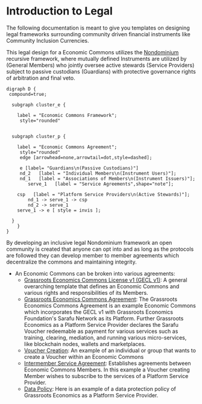 # Introduction to Legal

The following documentation is meant to give you templates on designing legal frameworks surrounding community driven financial instruments like Community Inclusion Currencies.

This legal design for a Economic Commons utilizes the [Nondominium](https://wiki.p2pfoundation.net/Nondominium) recursive framework, where mutually defined Instruments are utilized by (General Members) who jointly oversee active stewards (Service Providers) subject to passive custodians (Guardians) with protective governance rights of arbitration and final veto.

```graphviz dot econ_commons1.svg
digraph D {
 compound=true;

  subgraph cluster_e {

    label = "Economic Commons Framework";
     style="rounded"


  subgraph cluster_p {

    label = "Economic Commons Agreement";
     style="rounded"
     edge [arrowhead=none,arrowtail=dot,style=dashed];

     e [label= "Guardians\n(Passive Custodians)"]
     nd_2   [label = "Individual Members\n(Instrument Users)"];
     nd_1   [label = "Associations of Members\n(Instrument Issuers)"];
     	serve_1   [label = "Service Agreements",shape="note"];

	csp   [label = "Platform Service Providers\n(Active Stewards)"];
        nd_1 -> serve_1 -> csp
        nd_2 -> serve_1
	serve_1 -> e [ style = invis ];

  }
    }
}
```

By developing an inclusive legal Nondominium framework an open community is created that anyone can opt into and as long as the protocols are followed they can develop member to member agreements which decentralize the commons and maintaining integrity.

- An Economic Commons can be broken into various agreements:
    * [Grassroots Economics Commons License v1 (GECL v1)](/legal/license/): A general overarching template that defines an Economic Commons and various rights and responsibilities of its Members.
    * [Grassroots Economics Commons Agreement](/legal/agreement/): The Grassroots Economics Commons Agreement is an example Economic Commons which incorporates the GECL v1 with Grassroots Economics Foundation's Sarafu Network as its Platform. Further Grassroots Economics as a Platform Service Provider declares the Sarafu Voucher redeemable as payment for various services such as training, clearing, mediation, and running various micro-services, like blockchain nodes, wallets and marketplaces.
    * [Voucher Creation](/legal/voucher/): An example of an individual or group that wants to create a Voucher within an Economic Commons
    * [Intermember Service Agreement](/legal/service/): Establishes agreements between Economic Commons Members. In this example a Voucher creating Member wishes to subscribe to the services of a Platform Service Provider.
    * [Data Policy](/legal/data_policy/): Here is an example of a data protection policy of Grassroots Economics as a Platform Service Provider.


